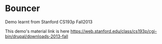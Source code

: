 # Bouncer
Demo learnt from Stanford CS193p Fall2013


This demo's material link is here 
https://web.stanford.edu/class/cs193p/cgi-bin/drupal/downloads-2013-fall
